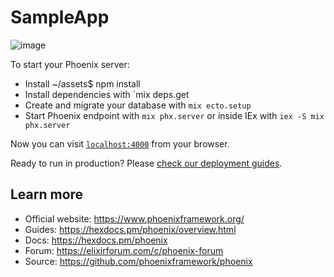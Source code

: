 # SampleApp

![image](https://github.com/djabbat/phoenix_signup/assets/8047668/5d2d7a3b-61a5-4336-9a86-016573ea29eb)

To start your Phoenix server:

  * Install ~/assets$ npm install  
  * Install dependencies with `mix deps.get
  * Create and migrate your database with `mix ecto.setup`
  * Start Phoenix endpoint with `mix phx.server` or inside IEx with `iex -S mix phx.server`

Now you can visit [`localhost:4000`](http://localhost:4000) from your browser.

Ready to run in production? Please [check our deployment guides](https://hexdocs.pm/phoenix/deployment.html).

## Learn more

  * Official website: https://www.phoenixframework.org/
  * Guides: https://hexdocs.pm/phoenix/overview.html
  * Docs: https://hexdocs.pm/phoenix
  * Forum: https://elixirforum.com/c/phoenix-forum
  * Source: https://github.com/phoenixframework/phoenix

